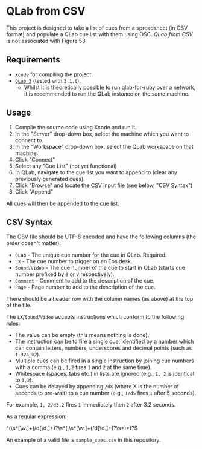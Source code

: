 QLab from CSV
=============

This project is designed to take a list of cues from a spreadsheet (in CSV format) and populate a QLab cue list with them using OSC. *QLab from CSV* is not associated with Figure 53.

Requirements
------------

* `Xcode` for compiling the project.
* [`QLab 3`](http://figure53.com/qlab/) (tested with `3.1.6`).
  * Whilst it is theoretically possible to run qlab-for-ruby over a network, it is recommended to run the QLab instance on the same machine.

Usage
-----

1) Compile the source code using Xcode and run it.
2) In the "Server" drop-down box, select the machine which you want to connect to.
3) In the "Workspace" drop-down box, select the QLab workspace on that machine.
4) Click "Connect"
5) Select any "Cue List" (not yet functional)
6) In QLab, navigate to the cue list you want to append to (clear any previously generated cues).
7) Click "Browse" and locate the CSV input file (see below, "CSV Syntax")
8) Click "Append"

All cues will then be appended to the cue list.

CSV Syntax
----------

The CSV file should be UTF-8 encoded and have the following columns (the order doesn't matter):

* `QLab` - The unique cue number for the cue in QLab. Required.
* `LX` - The cue number to trigger on an Eos desk.
* `Sound`/`Video` - The cue number of the cue to start in QLab (starts cue number prefixed by `S` or `V` respectively).
* `Comment` - Comment to add to the description of the cue.
* `Page` - Page number to add to the description of the cue.

There should be a header row with the column names (as above) at the top of the file.

The `LX`/`Sound`/`Video` accepts instructions which conform to the following rules:

* The value can be empty (this means nothing is done).
* The instruction can be to fire a single cue, identified by a number which can contain letters, numbers, underscores and decimal points (such as `1.32a_v2`).
* Multiple cues can be fired in a single instruction by joining cue numbers with a comma (e.g., `1,2` fires `1` and `2` at the same time).
* Whitespace (spaces, tabs etc.) in lists are ignored (e.g., `1, 2` is identical to `1,2`).
* Cues can be delayed by appending `/dX` (where X is the number of seconds to pre-wait) to a cue number (e.g., `1/d5` fires `1` after 5 seconds).

For example, `1, 2/d3.2` fires `1` immediately then `2` after 3.2 seconds.

As a regular expression:

  ^(\s*[\w\.]+(/d[\d\.]+)?\s*(,\s*[\w\.]+(/d[\d\.]+)?\s*)*)?$

An example of a valid file is `sample_cues.csv` in this repository.